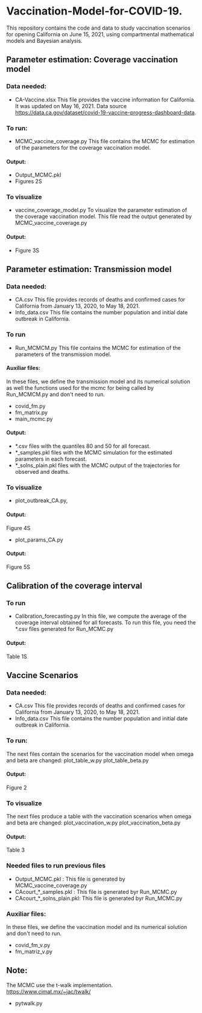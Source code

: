 # Vaccination-Model-for-COVID-19.

This repository contains the code and data to study vaccination scenarios for opening  California on June 15, 2021, using compartmental mathematical models and Bayesian analysis.



## Parameter estimation: Coverage vaccination model

### Data needed: 
- CA-Vaccine.xlsx
This file provides the vaccine information for California. It was updated on May 16, 2021. 
Data source https://data.ca.gov/dataset/covid-19-vaccine-progress-dashboard-data.

### To run:
- MCMC_vaccine_coverage.py
This file contains the MCMC for estimation of the parameters for the coverage vaccination model.
 
#### Output: 
- Output_MCMC.pkl
- Figures 2S

### To visualize
- vaccine_coverage_model.py
To visualize the parameter estimation of the coverage vaccination model. This file read the output generated by MCMC_vaccine_coverage.py

#### Output:
-  Figure 3S


## Parameter estimation: Transmission model

### Data needed: 
- CA.csv 
This file provides records of deaths and confirmed cases for California from January 13, 2020, to May 18, 2021.
- Info_data.csv 
This file contains the number population and initial date outbreak in California.

### To run
- Run_MCMCM.py
This file contains the MCMC for estimation of the parameters of the transmission model. 

#### Auxiliar files:
In these files,  we define the transmission model and its numerical solution as well  the functions used for the mcmc for being called by Run_MCMCM.py and don't need to run.
- covid_fm.py
- fm_matrix.py 
- main_mcmc.py

#### Output:
- *.csv files with the quantiles 80 and 50 for all forecast. 
-  *_samples.pkl  files with the MCMC simulation for the estimated parameters in each forecast.
- *_solns_plain.pkl files with the MCMC output of the trajectories for observed and deaths.

### To visualize

- plot_outbreak_CA.py,
#### Output:
Figure 4S

- plot_params_CA.py
#### Output:
Figure  5S


## Calibration of the coverage interval

### To run
- Calibration_forecasting.py
In this file, we compute the average of the coverage interval obtained for all forecasts. 
To run this file, you need the *.csv files generated for Run_MCMC.py

#### Output:
Table 1S


## Vaccine Scenarios

### Data needed: 
- CA.csv 
This file provides records of deaths and confirmed cases for California from January 13, 2020, to May 18, 2021.
- Info_data.csv 
This file contains the number population and initial date outbreak in California.

### To run:
The next files contain the scenarios for the vaccination model when omega and beta are changed:
plot_table_w.py
plot_table_beta.py

#### Output:
Figure 2

### To visualize
The next files produce a table with the vaccination scenarios when omega and beta are changed:
plot_vaccination_w.py
plot_vaccination_beta.py

#### Output:
Table 3

### Needed files to run  previous files
- Output_MCMC.pkl :  This file is generated by MCMC_vaccine_coverage.py
-  CAcourt_*_samples.pkl : This file is generated byr Run_MCMC.py
-  CAcourt_*_solns_plain.pkl: This file is generated byr Run_MCMC.py


### Auxiliar files:
In these files,  we define the vaccination model and its numerical solution and don't need to run.
- covid_fm_v.py
- fm_matriz_v.py


## Note:
The MCMC use the t-walk implementation. https://www.cimat.mx/~jac/twalk/
- pytwalk.py
